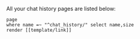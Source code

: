 All your chat history pages are listed below:

```query
page
where name =~ "^chat_history/" select name,size
render [[template/link]]
```